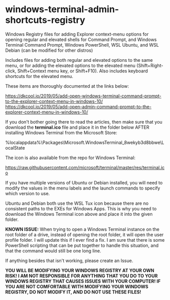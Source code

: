 # windows-terminal-admin-shortcuts-registry
Windows Registry files for adding Explorer context-menu options for opening regular and elevated shells for Command Prompt, and Windows Terminal Command Prompt, Windows PowerShell, WSL Ubuntu, and WSL Debian (can be modified for other distros)

Includes files for adding both regular and elevated options to the same menu, or for adding the elevated options to the elevated menu (Shift+Right-click, Shift+Context menu key, or Shift+F10). Also includes keyboard shortcuts for the elevated menu.

These items are thoroughly documented at the links below:

https://dkcool.io/2019/05/add-open-windows-terminal-command-prompt-to-the-explorer-context-menu-in-windows-10/
https://dkcool.io/2019/05/add-open-admin-command-prompt-to-the-explorer-context-menu-in-windows-10/

If you don't bother going there to read the articles, then make sure that you download the **terminal.ico** file and place it in the folder below AFTER installing Windows Terminal from the Microsoft Store:

%localappdata%\Packages\Microsoft.WindowsTerminal_8wekyb3d8bbwe\LocalState

The icon is also available from the repo for Windows Terminal:

https://raw.githubusercontent.com/microsoft/terminal/master/res/terminal.ico

If you have multiple versions of Ubuntu or Debian installed, you will need to modify the values in the menu labels and the launch commands to specify which version to use.

Ubuntu and Debian both use the WSL Tux icon because there are no consistent paths to the EXEs for Windows Apps. This is why you need to download the Windows Terminal icon above and place it into the given folder.

**KNOWN ISSUE:** When trying to open a Windows Terminal instance on the root folder of a drive, instead of opening the root folder, it will open the user profile folder. I will update this if I ever find a fix. I am sure that there is some PowerShell scripting that can be put together to handle this situation, and that the command would still be one long line.

If anything besides that isn't working, please create an Issue.

**YOU WILL BE MODIFYING YOUR WINDOWS REGISTRY AT YOUR OWN RISK! I AM NOT RESPONSIBLE FOR ANYTHING THAT YOU DO TO YOUR WINDOWS REGISTRY THAT CAUSES ISSUES WITH YOUR COMPUTER! IF YOU ARE NOT COMFORTABLE WITH MODIFYING YOUR WINDOWS REGISTRY, DO NOT MODIFY IT, AND DO NOT USE THESE FILES!**
